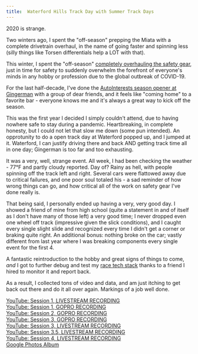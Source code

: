 ```yaml
---
title:  Waterford Hills Track Day with Summer Track Days
---
```


2020 is strange.

Two winters ago, I spent the "off-season" prepping the Miata with a complete drivetrain overhaul, in the name of going faster and spinning less (silly things like Torsen differentials help a LOT with that).

This winter, I spent the "off-season" [completely overhauling the safety gear](/posts/2020/05/safety-revamp/), just in time for safety to suddenly overwhelm the forefront of everyone's minds in any hobby or profession due to the global outbreak of COVID-19.

For the last half-decade, I've done the [AutoInterests season opener at Gingerman](/posts/2019/05/gingerman/) with a group of dear friends, and it feels like "coming home" to a favorite bar - everyone knows me and it's always a great way to kick off the season.

This was the first year I decided I simply couldn't attend, due to having nowhere safe to stay during a pandemic. Heartbreaking, in complete honesty, but I could not let that slow me down (some pun intended). An opprotunity to do a open track day at Waterford popped up, and I jumped at it. Waterford, I can justify driving there and back AND getting track time all in one day; Gingerman is too far and too exhausting.

It was a very, well, strange event. All week, I had been checking the weather - 77°F and partly cloudy reported. Day of? Rainy as hell, with people spinning off the track left and right. Several cars were flattowed away due to critical failures, and one poor soul totaled his - a sad reminder of how wrong things can go, and how critical all of the work on safety gear I've done really is.

That being said, I personally ended up having a very, very good day. I showed a friend of mine from high school (quite a statement in and of itself as I don't have many of those left) a very good time; I never dropped even one wheel off track (impressive given the slick conditions), and I caught every single slight slide and recognized every time I didn't get a corner or braking quite right. An additional bonus: nothing broke on the car; vastly different from last year where I was breaking components every single event for the first 4.

A fantastic reintroduction to the hobby and great signs of things to come, _and_ I got to further debug and test my [race tech stack](/posts/2019/01/race-tech/) thanks to a friend I hired to monitor it and report back.

As a result, I collected tons of video and data, and am just itching to get back out there and do it all over again. Markings of a job well done.

<a href="https://www.youtube.com/watch?v=nl53XS6olas" class="fab fa-youtube fab-override fab-post-override"></a><a href="https://www.youtube.com/watch?v=nl53XS6olas"> YouTube: Session 1, LIVESTREAM RECORDING</a>  
<a href="https://www.youtube.com/watch?v=qXftoOpn-jE" class="fas fa-sd-card fab-override fab-post-override"></a><a href="https://www.youtube.com/watch?v=qXftoOpn-jE"> YouTube: Session 1, GOPRO RECORDING</a>  
<a href="https://www.youtube.com/watch?v=9QHj-Y6ojH4" class="fas fa-sd-card fab-override fab-post-override"></a><a href="https://www.youtube.com/watch?v=9QHj-Y6ojH4"> YouTube: Session 2, GOPRO RECORDING</a>  
<a href="https://www.youtube.com/watch?v=n9swNfT6DHU" class="fas fa-sd-card fab-override fab-post-override"></a><a href="https://www.youtube.com/watch?v=n9swNfT6DHU"> YouTube: Session 3, GOPRO RECORDING</a>  
<a href="https://www.youtube.com/watch?v=zMJyGmyT4kw" class="fab fa-youtube fab-override fab-post-override"></a><a href="https://www.youtube.com/watch?v=zMJyGmyT4kw"> YouTube: Session 3, LIVESTREAM RECORDING</a>  
<a href="https://www.youtube.com/watch?v=nWmGj-R7jLs" class="fab fa-youtube fab-override fab-post-override"></a><a href="https://www.youtube.com/watch?v=nWmGj-R7jLs"> YouTube: Session 3.5, LIVESTREAM RECORDING</a>  
<a href="https://www.youtube.com/watch?v=KxSGdwm5BUQ" class="fab fa-youtube fab-override fab-post-override"></a><a href="https://www.youtube.com/watch?v=KxSGdwm5BUQ"> YouTube: Session 4, LIVESTREAM RECORDING</a>  
<a href="https://photos.google.com/share/AF1QipMsNBL7qx8MmTDNnyxh2XATa03W7clnqZQEgogWL0KKfzDCr6N3bYwckRZ-CjqbLw?key=b1ZiMWpqMVc0TVFSSUk4Q3pZMUpMU3hjWHktZWJB" class="far fa-image fab-override fab-post-override"></a><a href="https://photos.google.com/share/AF1QipMsNBL7qx8MmTDNnyxh2XATa03W7clnqZQEgogWL0KKfzDCr6N3bYwckRZ-CjqbLw?key=b1ZiMWpqMVc0TVFSSUk4Q3pZMUpMU3hjWHktZWJB"> Google Photos Album</a>